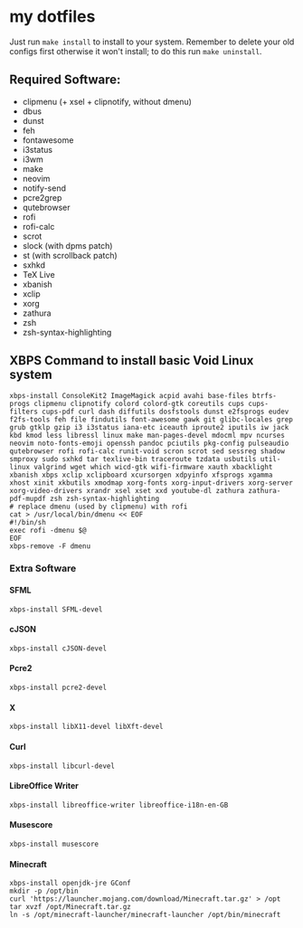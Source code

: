 # my dotfiles

Just run `make install` to install to your system. Remember to delete your old configs first otherwise it won't install; to do this run `make uninstall`.

## Required Software:

- clipmenu (+ xsel + clipnotify, without dmenu)
- dbus
- dunst
- feh
- fontawesome
- i3status
- i3wm
- make
- neovim
- notify-send
- pcre2grep
- qutebrowser
- rofi
- rofi-calc
- scrot
- slock (with dpms patch)
- st (with scrollback patch)
- sxhkd
- TeX Live
- xbanish
- xclip
- xorg
- zathura
- zsh
- zsh-syntax-highlighting

## XBPS Command to install basic Void Linux system

	xbps-install ConsoleKit2 ImageMagick acpid avahi base-files btrfs-progs clipmenu clipnotify colord colord-gtk coreutils cups cups-filters cups-pdf curl dash diffutils dosfstools dunst e2fsprogs eudev f2fs-tools feh file findutils font-awesome gawk git glibc-locales grep grub gtklp gzip i3 i3status iana-etc iceauth iproute2 iputils iw jack kbd kmod less libressl linux make man-pages-devel mdocml mpv ncurses neovim noto-fonts-emoji openssh pandoc pciutils pkg-config pulseaudio qutebrowser rofi rofi-calc runit-void scron scrot sed sessreg shadow smproxy sudo sxhkd tar texlive-bin traceroute tzdata usbutils util-linux valgrind wget which wicd-gtk wifi-firmware xauth xbacklight xbanish xbps xclip xclipboard xcursorgen xdpyinfo xfsprogs xgamma xhost xinit xkbutils xmodmap xorg-fonts xorg-input-drivers xorg-server xorg-video-drivers xrandr xsel xset xxd youtube-dl zathura zathura-pdf-mupdf zsh zsh-syntax-highlighting
	# replace dmenu (used by clipmenu) with rofi
	cat > /usr/local/bin/dmenu << EOF
	#!/bin/sh
	exec rofi -dmenu $@
	EOF
	xbps-remove -F dmenu

### Extra Software

#### SFML

	xbps-install SFML-devel

#### cJSON

	xbps-install cJSON-devel

#### Pcre2

	xbps-install pcre2-devel

#### X

	xbps-install libX11-devel libXft-devel

#### Curl

	xbps-install libcurl-devel

#### LibreOffice Writer

	xbps-install libreoffice-writer libreoffice-i18n-en-GB

#### Musescore

	xbps-install musescore

#### Minecraft

	xbps-install openjdk-jre GConf
	mkdir -p /opt/bin
	curl 'https://launcher.mojang.com/download/Minecraft.tar.gz' > /opt
	tar xvzf /opt/Minecraft.tar.gz
	ln -s /opt/minecraft-launcher/minecraft-launcher /opt/bin/minecraft

